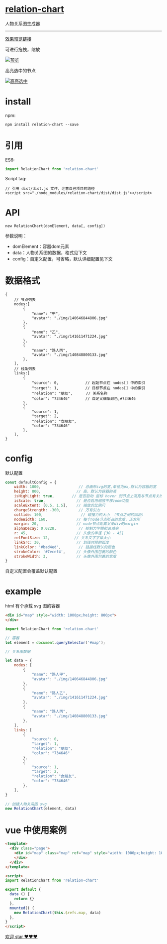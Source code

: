 

# [relation-chart](https://github.com/xiedajian/relation-chart)

人物关系图生成器

---

[效果预览链接](https://xiedajian.github.io/relation-chart/examples/demo1/index.html)

可进行拖拽，缩放

[![预览](https://xiedajian.github.io/relation-chart/demo.jpg)](https://xiedajian.github.io/relation-chart/examples/demo1/index.html)

高亮选中的节点

[![高亮选中](https://xiedajian.github.io/relation-chart/demo2.jpg)](https://xiedajian.github.io/relation-chart/examples/demo1/index.html)

# install

npm:
```
npm install relation-chart --save
```

# 引用
ES6:
```javascript
import RelationChart from 'relation-chart'
```

Script tag:
```
// 引用 dist/dist.js 文件，注意自己项目的路径
<script src="./node_modules/relation-chart/dist/dist.js"></script>
```

# API
```
new RelationChart(domElement, data[, config])
```
参数说明：
- domElement：容器dom元素
- data：人物关系图的数据，格式见下文
- config：自定义配置，可省略，默认详细配置见下文



# 数据格式
```
{
    // 节点列表
    nodes:[
        {
            "name": "甲",
            "avatar": "./img/140646844806.jpg"
        },
        {
            "name": "乙",
            "avatar": "./img/141611471224.jpg"
        },
        {
            "name": "路人丙",
            "avatar": "./img/140848800133.jpg"
        },
    ],
    // 线条列表
    links:[
        {
            "source": 0,            // 起始节点在 nodes[] 中的索引
            "target": 1,            // 目标节点在 nodes[] 中的索引
            "relation": "朋友",      // 关系名称
            "color": "734646"       // 自定义细条颜色,#734646
        },
        {
            "source": 1,
            "target": 2,
            "relation": "女朋友",
            "color": "734646"
        },
    ],
}
```



# config

默认配置
```javascript
const defaultConfig = {
    width: 1000,                 // 总画布svg的宽,单位为px,默认为容器的宽
    height: 800,                // 高，默认为容器的高
    isHighLight: true,        // 是否启动 鼠标 hover 到节点上高亮与节点有关的节点，其他无关节点透明的功能
    isScale: true,              // 是否启用缩放平移zoom功能
    scaleExtent: [0.5, 1.5],    // 缩放的比例尺
    chargeStrength: -300,        // 万有引力
    collide: 100,                 // 碰撞力的大小 （节点之间的间距）
    nodeWidth: 160,             // 每个node节点所占的宽度，正方形
    margin: 20,                 // node节点距离父亲div的margin
    alphaDecay: 0.0228,          // 控制力学模拟衰减率
    r: 45,                      // 头像的半径 [30 - 45]
    relFontSize: 12,           // 关系文字字体大小
    linkSrc: 30,                // 划线时候的弧度
    linkColor: '#bad4ed',        // 链接线默认的颜色
    strokeColor: '#7ecef4',     // 头像外围包裹的颜色
    strokeWidth: 3,             // 头像外围包裹的宽度
}
```
自定义配置会覆盖默认配置



# example

html 有个承载 svg 图的容器
```html
<div id="map" style="width: 1000px;height: 800px">
</div>
```

```javascript
import RelationChart from 'relation-chart'

// 容器
let element = document.querySelector('#map');

// 关系图数据

let data = {
    nodes: [
        {
            "name": "路人甲",
            "avatar": "./img/140646844806.jpg"
        },
        {
            "name": "路人乙",
            "avatar": "./img/141611471224.jpg"
        },
        {
            "name": "路人丙",
            "avatar": "./img/140848800133.jpg"
        },
    ],
    links: [
        {
            "source": 0,
            "target": 1,
            "relation": "朋友",
            "color": "734646"
        },
        {
            "source": 1,
            "target": 2,
            "relation": "女朋友",
            "color": "734646"
        },
    ],
}
 
// 创建人物关系图 svg
new RelationChart(element, data)
```


# vue 中使用案例

```html
<template>
  <div class="page">
    <div id="map" class="map" ref="map" style="width: 1000px;height: 1000px;">
    </div>
  </div>
</template>
```
```html
<script>
import RelationChart from 'relation-chart'

export default {
  data () {
    return {}
  },
  mounted() {
    new RelationChart(this.$refs.map, data)
  },
}
</script>
```

[欢迎 star ❤❤❤](https://github.com/xiedajian/relation-chart)
